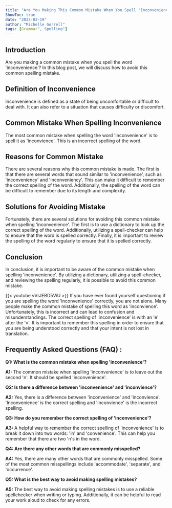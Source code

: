 ```yaml
---
title: "Are You Making This Common Mistake When You Spell 'Inconvenience'? Find Out Now!"
ShowToc: true 
date: "2023-03-19"
author: "Michelle Gorrell" 
tags: [Grammar", Spelling"]
---
```

## Introduction
Are you making a common mistake when you spell the word 'inconvenience'? In this blog post, we will discuss how to avoid this common spelling mistake. 

## Definition of Inconvenience
Inconvenience is defined as a state of being uncomfortable or difficult to deal with. It can also refer to a situation that causes difficulty or discomfort. 

## Common Mistake When Spelling Inconvenience
The most common mistake when spelling the word 'inconvenience' is to spell it as 'inconvience'. This is an incorrect spelling of the word.

## Reasons for Common Mistake
There are several reasons why this common mistake is made. The first is that there are several words that sound similar to 'inconvenience', such as 'inconveniency' and 'inconveniency'. This can make it difficult to remember the correct spelling of the word. Additionally, the spelling of the word can be difficult to remember due to its length and complexity. 

## Solutions for Avoiding Mistake
Fortunately, there are several solutions for avoiding this common mistake when spelling 'inconvenience'. The first is to use a dictionary to look up the correct spelling of the word. Additionally, utilizing a spell-checker can help to ensure that the word is spelled correctly. Finally, it is important to review the spelling of the word regularly to ensure that it is spelled correctly. 

## Conclusion
In conclusion, it is important to be aware of the common mistake when spelling 'inconvenience'. By utilizing a dictionary, utilizing a spell-checker, and reviewing the spelling regularly, it is possible to avoid this common mistake.

{{< youtube vVrJEBD5ViU >}} 
If you have ever found yourself questioning if you are spelling the word 'inconvenience' correctly, you are not alone. Many people make the common mistake of spelling this word as 'inconvience'. Unfortunately, this is incorrect and can lead to confusion and misunderstandings. The correct spelling of 'inconvenience' is with an 'e' after the 'v'. It is important to remember this spelling in order to ensure that you are being understood correctly and that your intent is not lost in translation.

## Frequently Asked Questions (FAQ) :
**Q1: What is the common mistake when spelling 'inconvenience'?**

**A1:** The common mistake when spelling 'inconvenience' is to leave out the second 'n'. It should be spelled 'inconvenience'.

**Q2: Is there a difference between 'inconvenience' and 'inconvience'?**

**A2:** Yes, there is a difference between 'inconvenience' and 'inconvience'. 'Inconvenience' is the correct spelling and 'inconvience' is the incorrect spelling.

**Q3: How do you remember the correct spelling of 'inconvenience'?**

**A3:** A helpful way to remember the correct spelling of 'inconvenience' is to break it down into two words: 'in' and 'convenience'. This can help you remember that there are two 'n's in the word.

**Q4: Are there any other words that are commonly misspelled?**

**A4:** Yes, there are many other words that are commonly misspelled. Some of the most common misspellings include 'accommodate', 'separate', and 'occurrence'.

**Q5: What is the best way to avoid making spelling mistakes?**

**A5:** The best way to avoid making spelling mistakes is to use a reliable spellchecker when writing or typing. Additionally, it can be helpful to read your work aloud to check for any errors.





